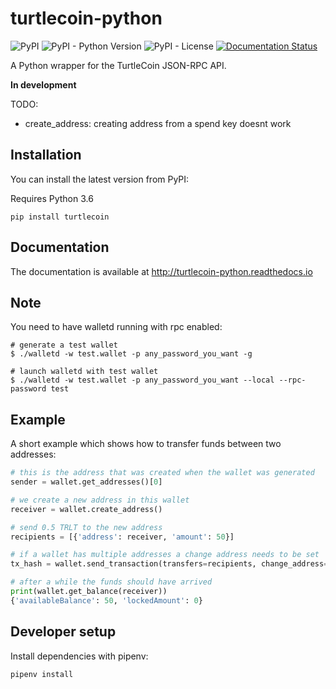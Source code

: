 turtlecoin-python
=================

![PyPI](https://img.shields.io/pypi/v/turtlecoin.svg)
![PyPI - Python Version](https://img.shields.io/pypi/pyversions/turtlecoin.svg)
![PyPI - License](https://img.shields.io/pypi/l/turtlecoin.svg)
[![Documentation Status](https://readthedocs.org/projects/turtlecoin-python/badge/?version=latest)](http://turtlecoin-python.readthedocs.io/en/latest/?badge=latest)

A Python wrapper for the TurtleCoin JSON-RPC API.

**In development**

TODO:

* create_address: creating address from a spend key doesnt work

Installation
------------
You can install the latest version from PyPI:

Requires Python 3.6

```
pip install turtlecoin
```

Documentation
-------------

The documentation is available at http://turtlecoin-python.readthedocs.io

Note
----

You need to have walletd running with rpc enabled:

```
# generate a test wallet
$ ./walletd -w test.wallet -p any_password_you_want -g

# launch walletd with test wallet
$ ./walletd -w test.wallet -p any_password_you_want --local --rpc-password test
```

Example
----------

A short example which shows how to transfer funds between two addresses:

```python
# this is the address that was created when the wallet was generated
sender = wallet.get_addresses()[0]

# we create a new address in this wallet
receiver = wallet.create_address()

# send 0.5 TRLT to the new address
recipients = [{'address': receiver, 'amount': 50}]

# if a wallet has multiple addresses a change address needs to be set
tx_hash = wallet.send_transaction(transfers=recipients, change_address=sender)

# after a while the funds should have arrived
print(wallet.get_balance(receiver))
{'availableBalance': 50, 'lockedAmount': 0}
```

Developer setup
---------------

Install dependencies with pipenv:

```
pipenv install
```
